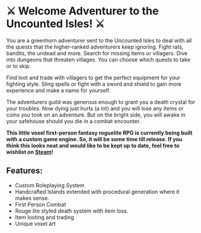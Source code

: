 # ⚔ Welcome Adventurer to the Uncounted Isles! ⚔

You are a greenhorn adventurer sent to the Uncounted Isles to deal with all the quests that the higher-ranked adventurers keep ignoring. Fight rats, bandits, the undead and more. Search for missing items or villagers. Dive into dungeons that threaten villages. You can choose which quests to take or to skip.

Find loot and trade with villagers to get the perfect equipment for your fighting style. Sling spells or fight with a sword and shield to gain more experience and make a name for yourself.

The adventurers guild was generous enough to grant you a death crystal for your troubles. Now dying just hurts (a lot) and you will lose any items or coins you took on an adventure. But on the bright side, you will awake in your safehouse should you die in a combat encounter.

**This little voxel first-person fantasy roguelite RPG is currently being built with a custom game engine. So, it will be some time till release. If you think this looks neat and would like to be kept up to date, feel free to wishlist on [Steam](https://store.steampowered.com/app/2012030/Uncounted_Isles/)!**

## Features:

*   Custom Roleplaying System
*   Handcrafted Islands extended with procedural generation where it makes sense.
*   First Person Combat
*   Rouge lite styled death system with item loss.
*   Item looting and trading
*   Unique voxel art
